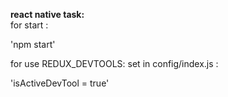 <b>react native task:</b><br/>
for start :

'npm start'

for use REDUX_DEVTOOLS: set in config/index.js :

'isActiveDevTool = true'
